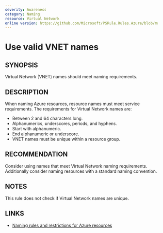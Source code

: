 ```yaml
---
severity: Awareness
category: Naming
resource: Virtual Network
online version: https://github.com/Microsoft/PSRule.Rules.Azure/blob/master/docs/rules/en/Azure.VNET.Name.md
---
```


# Use valid VNET names

## SYNOPSIS

Virtual Network (VNET) names should meet naming requirements.

## DESCRIPTION

When naming Azure resources, resource names must meet service requirements.
The requirements for Virtual Network names are:

- Between 2 and 64 characters long.
- Alphanumerics, underscores, periods, and hyphens.
- Start with alphanumeric.
- End alphanumeric or underscore.
- VNET names must be unique within a resource group.

## RECOMMENDATION

Consider using names that meet Virtual Network naming requirements.
Additionally consider naming resources with a standard naming convention.

## NOTES

This rule does not check if Virtual Network names are unique.

## LINKS

- [Naming rules and restrictions for Azure resources](https://docs.microsoft.com/en-us/azure/azure-resource-manager/management/resource-name-rules)
